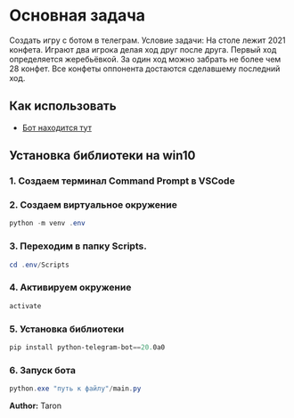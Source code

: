 
# Основная задача 
Создать игру с ботом в телеграм.
Условие задачи: На столе лежит 2021 конфета. Играют два игрока делая ход друг после друга. Первый ход определяется жеребьёвкой. За один ход можно забрать не более чем 28 конфет. Все конфеты оппонента достаются сделавшему последний ход.
## Как использовать
 - [Бот находится тут](https://t.me/candy_gb_bot)
  

## Установка библиотеки на win10

### 1. Создаем терминал Command Prompt в VSCode

### 2. Создаем виртуальное окружение

```powerShell
python -m venv .env
```
### 3. Переходим в папку Scripts.
```powerShell
cd .env/Scripts
```
### 4. Активируем окружение
```powerShell
activate
```
### 5. Установка библиотеки
```powerShell
pip install python-telegram-bot==20.0a0
```
### 6. Запуск бота
```powerShell
python.exe "путь к файлу"/main.py
```

__Author:__ Taron